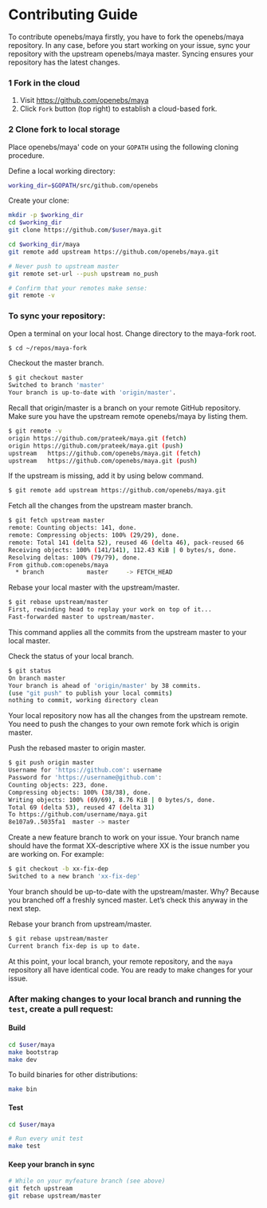 # Contributing Guide

To contribute openebs/maya firstly, you have to fork the openebs/maya repository. In any case, before you start working on your issue, sync 
your repository with the upstream openebs/maya master. Syncing ensures your repository has the latest changes.

### 1 Fork in the cloud

1. Visit https://github.com/openebs/maya
2. Click `Fork` button (top right) to establish a cloud-based fork.

### 2 Clone fork to local storage

Place openebs/maya' code on your `GOPATH` using the following cloning procedure.

Define a local working directory:

```sh
working_dir=$GOPATH/src/github.com/openebs
```
Create your clone:

```sh
mkdir -p $working_dir
cd $working_dir
git clone https://github.com/$user/maya.git

cd $working_dir/maya
git remote add upstream https://github.com/openebs/maya.git

# Never push to upstream master
git remote set-url --push upstream no_push

# Confirm that your remotes make sense:
git remote -v
```

### To sync your repository:
Open a terminal on your local host. Change directory to the maya-fork root.

```sh
$ cd ~/repos/maya-fork
```

 Checkout the master branch.

 ```sh
 $ git checkout master
 Switched to branch 'master'
 Your branch is up-to-date with 'origin/master'.
 ```
 
 Recall that origin/master is a branch on your remote GitHub repository.
 Make sure you have the upstream remote openebs/maya by listing them.

 ```sh
 $ git remote -v
 origin	https://github.com/prateek/maya.git (fetch)
 origin	https://github.com/prateek/maya.git (push)
 upstream	https://github.com/openebs/maya.git (fetch)
 upstream	https://github.com/openebs/maya.git (push)
 ``` 
	 
 If the upstream is missing, add it by using below command.

 ```sh
 $ git remote add upstream https://github.com/openebs/maya.git
 ```
 Fetch all the changes from the upstream master branch.

 ```sh
 $ git fetch upstream master
 remote: Counting objects: 141, done.
 remote: Compressing objects: 100% (29/29), done.
 remote: Total 141 (delta 52), reused 46 (delta 46), pack-reused 66
 Receiving objects: 100% (141/141), 112.43 KiB | 0 bytes/s, done.
 Resolving deltas: 100% (79/79), done.
 From github.com:openebs/maya
   * branch            master     -> FETCH_HEAD
 ```

 Rebase your local master with the upstream/master.

 ```sh
 $ git rebase upstream/master
 First, rewinding head to replay your work on top of it...
 Fast-forwarded master to upstream/master.
 ```
 This command applies all the commits from the upstream master to your local master.

 Check the status of your local branch.

 ```sh
 $ git status
 On branch master
 Your branch is ahead of 'origin/master' by 38 commits.
 (use "git push" to publish your local commits)
 nothing to commit, working directory clean
 ```
 Your local repository now has all the changes from the upstream remote. You need to push the changes to your own remote fork which is origin master.

 Push the rebased master to origin master.
 
 ```sh
 $ git push origin master
 Username for 'https://github.com': username
 Password for 'https://username@github.com':
 Counting objects: 223, done.
 Compressing objects: 100% (38/38), done.
 Writing objects: 100% (69/69), 8.76 KiB | 0 bytes/s, done.
 Total 69 (delta 53), reused 47 (delta 31)
 To https://github.com/username/maya.git
 8e107a9..5035fa1  master -> master
 ```

 Create a new feature branch to work on your issue.
 Your branch name should have the format XX-descriptive where XX is the issue number you are working on. For example:

 ```sh
 $ git checkout -b xx-fix-dep
 Switched to a new branch 'xx-fix-dep'
 ```

 Your branch should be up-to-date with the upstream/master. Why? Because you branched off a freshly synced master. Let’s check this anyway in the next step.

 Rebase your branch from upstream/master.

 ```sh
 $ git rebase upstream/master
 Current branch fix-dep is up to date.
 ```
 At this point, your local branch, your remote repository, and the `maya` repository all have identical code. You are ready to make changes 
 for your issue.

 ### After making changes to your local branch and running the `test`, create a pull request:

 #### Build

 ```sh
 cd $user/maya
 make bootstrap
 make dev
 ```

 To build binaries for other distributions:

 ```sh
 make bin
 ```

 #### Test

 ```sh
 cd $user/maya

 # Run every unit test
 make test 
```
#### Keep your branch in sync

```sh
# While on your myfeature branch (see above)
git fetch upstream
git rebase upstream/master
```
